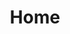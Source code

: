 ---
layout: list
title: Home
slug: /
description: >
  Home doing nothing
# hide_description: true
sitemap: false
# permalink: /home/
---